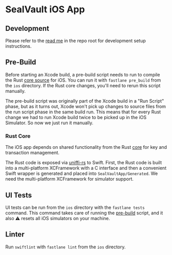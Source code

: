 # SealVault iOS App

## Development 

Please refer to the [read me](../README.md) in the repo root for development 
setup instructions.

## Pre-Build

Before starting an Xcode build, a pre-build script needs to run to compile the
Rust [core source](../core) for iOS. You can run it with `fastlane pre_build`
from the `ios` directory. If the Rust core changes, you'll need to rerun this
script manually.

The pre-build script was originally part of the Xcode build in a "Run
Script" phase, but as it turns out, Xcode won't pick up changes to source files
from the run script phase in the same build run. This means that for every Rust
change we had to run Xcode build twice to be picked up in the iOS Simulator. So
now we just run it manually.

### Rust Core

The iOS app depends on shared functionality from the Rust [core](../core) for 
key and transaction management.

The Rust code is exposed via [uniffi-rs](https://github.com/mozilla/uniffi-rs)
to Swift. First, the Rust code is built into a multi-platform XCFramework with a
C interface and then a convenient Swift wrapper is generated and placed into
`SealVaultApp/Generated`. We need the multi-platform XCFramework for simulator
support.

## UI Tests

UI tests can be run from the `ios` directory with the `fastlane tests` command.
This command takes care of running the [pre-build](#pre-build) script, and it
also :warning: resets all iOS simulators on your machine.

## Linter

Run `swiftlint` with `fastlane lint` from the `ios` directory.


